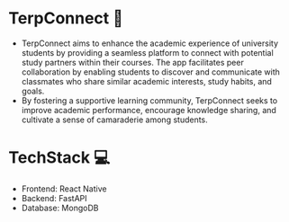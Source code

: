 # TerpConnect 🐢
- TerpConnect aims to enhance the academic experience of university students by providing a seamless platform to connect with potential study partners within their courses. The app facilitates peer collaboration by enabling students to discover and communicate with classmates who share similar academic interests, study habits, and goals. 
- By fostering a supportive learning community, TerpConnect seeks to improve academic performance, encourage knowledge sharing, and cultivate a sense of camaraderie among students.

# TechStack 💻 
- Frontend: React Native
- Backend: FastAPI
- Database: MongoDB